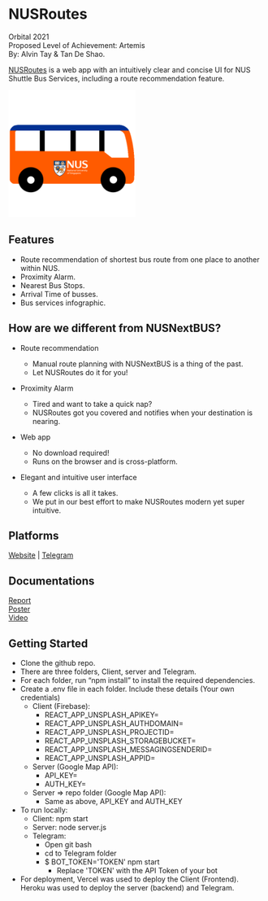 # NUSRoutes

Orbital 2021  
Proposed Level of Achievement: Artemis  
By: Alvin Tay & Tan De Shao.

[NUSRoutes](https://nusroutes.vercel.app/) is a web app with an intuitively clear and concise UI for NUS Shuttle Bus Services, including a route recommendation feature.

<img src="https://github.com/atmh/NUSRoutes/blob/main/Website/Client/src/images/Bus.png" width="250">

## Features
 - Route recommendation of shortest bus route from one place to another within NUS.
 - Proximity Alarm.
 - Nearest Bus Stops.
 - Arrival Time of busses.
 - Bus services infographic.

## How are we different from NUSNextBUS?
* Route recommendation
  * Manual route planning with NUSNextBUS is a thing of the past.
  * Let NUSRoutes do it for you!

* Proximity Alarm
  * Tired and want to take a quick nap?
  * NUSRoutes got you covered and notifies when your destination is nearing.

* Web app
  * No download required!
  * Runs on the browser and is cross-platform.

* Elegant and intuitive user interface
  * A few clicks is all it takes.
  * We put in our best effort to make NUSRoutes modern yet super intuitive.

## Platforms
[Website](https://nusroutes.vercel.app/) | [Telegram](t.me/NUSRoutesBot)

## Documentations
[Report](https://docs.google.com/document/d/1ST9wCioqsFDxzsIwjOdqEbzw3Zaoa-8I9pfsdZLDI5o/edit?usp=sharing)  
[Poster](https://drive.google.com/file/d/1_tzlforHaoxKiEV4nuW5nt0g87nc7dZ8/view?usp=sharing)  
[Video](https://drive.google.com/file/d/1boZCia2O9JQTUlC4LnREeJ1QCbJKnUOq/view?usp=sharing)  


## Getting Started 

* Clone the github repo.
* There are three folders, Client, server and Telegram.
* For each folder, run “npm install” to install the required dependencies.
* Create a .env file in each folder. Include these details (Your own credentials)
  * Client (Firebase): 
    * REACT_APP_UNSPLASH_APIKEY=
    * REACT_APP_UNSPLASH_AUTHDOMAIN=
    * REACT_APP_UNSPLASH_PROJECTID=
    * REACT_APP_UNSPLASH_STORAGEBUCKET=
    * REACT_APP_UNSPLASH_MESSAGINGSENDERID=
    * REACT_APP_UNSPLASH_APPID=
  * Server (Google Map API):
    * API_KEY=
    * AUTH_KEY=
  * Server => repo folder (Google Map API):
    * Same as above, API_KEY and AUTH_KEY
* To run locally:
  * Client: npm start
  * Server: node server.js
  * Telegram: 
    * Open git bash
    * cd to Telegram folder 
    * $ BOT_TOKEN='TOKEN' npm start
      * Replace 'TOKEN' with the API Token of your bot
* For deployment, Vercel was used to deploy the Client (Frontend). Heroku was used to deploy the server (backend) and Telegram.
